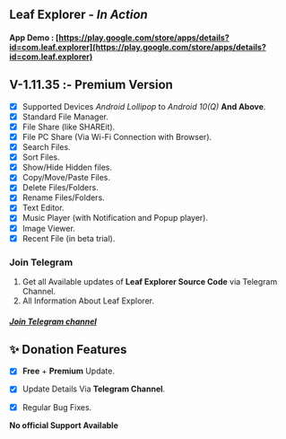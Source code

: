 ## Leaf Explorer - *In Action*

#### App Demo : [https://play.google.com/store/apps/details?id=com.leaf.explorer](https://play.google.com/store/apps/details?id=com.leaf.explorer)<br>

## V-1.11.35 :- Premium Version

- [x] Supported Devices *Android Lollipop* to *Android 10(Q)* **And Above**.
- [x] Standard File Manager.
- [x] File Share (like SHAREit).
- [x] File PC Share (Via Wi-Fi Connection with Browser).
- [x] Search Files.
- [x] Sort Files.
- [x] Show/Hide Hidden files.
- [x] Copy/Move/Paste Files.
- [x] Delete Files/Folders.
- [x] Rename Files/Folders.
- [x] Text Editor.
- [x] Music Player (with Notification and Popup player).
- [x] Image Viewer.
- [x] Recent File (in beta trial).

### Join Telegram
1. Get all Available updates of **Leaf Explorer Source Code** via Telegram Channel.
2. All Information About Leaf Explorer.
##### [Join Telegram channel](https://t.me/LeafExplorer)</br>


## ✨ Donation Features
- [x] **Free** + **Premium** Update.
- [x] Update Details Via **Telegram Channel**.
- [x] Regular Bug Fixes.



**No official Support Available**
